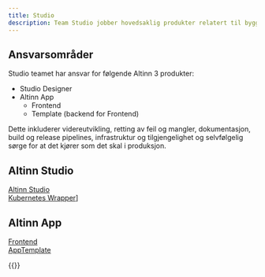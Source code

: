 ```yaml
---
title: Studio
description: Team Studio jobber hovedsaklig produkter relatert til bygging og utvikling av Altinn 3 applikasjoner.
---
```


## Ansvarsområder
Studio teamet har ansvar for følgende Altinn 3 produkter:
* Studio Designer
* Altinn App 
  * Frontend
  * Template (backend for Frontend)
  
Dette inkluderer videreutvikling, retting av feil og mangler, dokumentasjon, build og release pipelines, infrastruktur og tilgjengelighet og selvfølgelig sørge for at det kjører som det skal i produksjon.

## Altinn Studio
[Altinn Studio](https://github.com/Altinn/altinn-studio)\
[Kubernetes Wrapper](https://github.com/Altinn/app-kubernetes-wrapper)]
## Altinn App 
[Frontend](https://github.com/Altinn/app-frontend)\
[AppTemplate](https://github.com/Altinn/app-template-dotnet)

{{<children>}}
